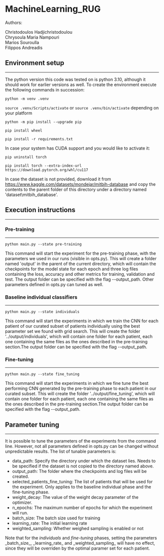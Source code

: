 <h1 id="machinelearning_rug">MachineLearning_RUG</h1>
Authors:  

  
Christodoulos Hadjichristodoulou  
Chrysoula Maria Nampouri  
Marios Souroulla  
Filippos Andreadis  

<h2 id="environment-setup">Environment setup</h2>
<hr>
<p>The python version this code was tested on is python 3.10, although it should work for earlier versions as well. To create the environment execute the following commands in succession:</p>
<p><code>python -m venv .venv</code></p>
<p><code>source .venv/Scripts/activate</code> or <code>source .venv/bin/activate</code> depending on your platform</p>
<p><code>python -m pip install --upgrade pip</code></p>
<p><code>pip install wheel</code></p>
<p><code>pip install -r requirements.txt</code></p>
<p>In case your system has CUDA support and you would like to activate it:</p>
<p><code>pip uninstall torch</code></p>
<p><code>pip install torch --extra-index-url https://download.pytorch.org/whl/cu117</code></p>
<p>In case the dataset is not provided, download it from <a href="https://www.kaggle.com/datasets/mondejar/mitbih-database">https://www.kaggle.com/datasets/mondejar/mitbih-database</a> and copy the contents to the parent folder of this directory under a directory named &#39;dataset\mitbih_database&#39;.</p>
<h2 id="execution-instructions">Execution instructions</h2>
<hr>
<h3 id="pre-training">Pre-training</h3>
<hr>
<p><code>python main.py --state pre-training</code></p>
<p>This command will start the experiment for the pre-training phase, with the parameters we used in our runs (visible in opts.py). This will create a folder named &#39;output&#39; in the parent of the current directory, which will contain the checkpoints for the model state for each epoch and three log files containing the loss, accuracy and other metrics for training, validation and test. The output folder can be specified with the flag --output_path. Other parameters defined in opts.py can tuned as well.</p>
<h3 id="baseline-individual-classifiers">Baseline individual classifiers</h3>
<hr>
<p><code>python main.py --state individuals</code></p>
<p>This command will start the experiments in which we train the CNN for each patient of our curated subset of patients individually using the best parameter set we found with grid search. This will create the folder &#39;../output/individuals&#39;, which will contain one folder for each patient, each one containing the same files as the ones described in the pre-training section.The output folder can be specified with the flag --output_path.</p>
<h3 id="fine-tuning">Fine-tuning</h3>
<hr>
<p><code>python main.py --state fine_tuning</code></p>
<p>This command will start the experiments in which we fine tune the best performing CNN generated by the pre-training phase to each patient in our curated subset. This will create the folder &#39;../output/fine_tuning&#39;, which will contain one folder for each patient, each one containing the same files as the ones described in the pre-training section.The output folder can be specified with the flag --output_path.</p>
<h2 id="parameter-tuning">Parameter tuning</h2>
<hr>
<p>It is possible to tune the parameters of the experiments from the command line. However, not all parameters defined in opts.py can be changed without unpredictable results. The list of tunable parameters is:</p>
<ul>
<li>data_path: Specify the directory under which the dataset lies. Needs to be specified if the dataset is not copied to the directory named above.</li>
<li>output_path: The folder where the checkpoints and log files will be created.</li>
<li>selected_patients_fine_tuning: The list of patients that will be used for the experiment. Only applies to the baseline individual phase and the fine-tuning phase.</li>
<li>weight_decay: The value of the weight decay parameter of the optimizer.</li>
<li>n_epochs: The maximum number of epochs for which the experiment will run.</li>
<li>batch_size: The batch size used for training</li>
<li>learning_rate: The initial learning rate</li>
<li>weighted_sampling: Whether weighed sampling is enabled or not</li>
</ul>
<p>Note that for the <em>individuals</em> and <em>fine-tuning</em> phases, setting the parameters _batch_size_, _learning_rate_ and _weighted_sampling_ will have no effect, since they will be overriden by the optimal paramer set for each patient.</p>
